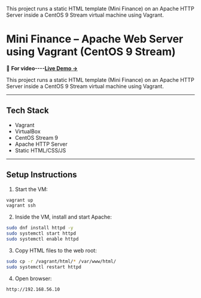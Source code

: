 

This project runs a static HTML template (Mini Finance) on an Apache HTTP Server inside a CentOS 9 Stream virtual machine using Vagrant.

# Mini Finance – Apache Web Server using Vagrant (CentOS 9 Stream)

🚀 **For video----[Live Demo →](https://drive.google.com/file/d/1Nm8fDTptUt5wGObOuZFzM-CPdurAH6wT/view?usp=sharing)**

This project runs a static HTML template (Mini Finance) on an Apache HTTP Server inside a CentOS 9 Stream virtual machine using Vagrant.


---

## Tech Stack
- Vagrant
- VirtualBox
- CentOS Stream 9
- Apache HTTP Server
- Static HTML/CSS/JS

---

## Setup Instructions

1. Start the VM:
```bash
vagrant up
vagrant ssh
````

2. Inside the VM, install and start Apache:

```bash
sudo dnf install httpd -y
sudo systemctl start httpd
sudo systemctl enable httpd
```

3. Copy HTML files to the web root:

```bash
sudo cp -r /vagrant/html/* /var/www/html/
sudo systemctl restart httpd
```

4. Open browser:

```
http://192.168.56.10
```




